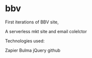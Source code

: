 # bbv
First iterations of BBV site,

A serverless mkt site and email colelctor

Technologies used:

Zapier
Bulma
jQuery
github

